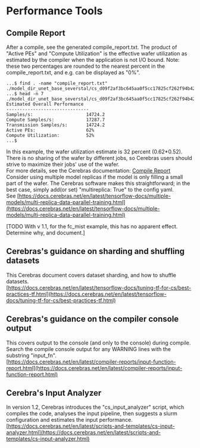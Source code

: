 # Performance Tools

## Compile Report
After a compile, see the generated compile_report.txt. The product of "Active PEs" and "Compute Utilization" is the effective wafer utilization as estimated by the compiler when the application is not I/O bound. Note: these two percentages are rounded to the nearest percent in the compile_report.txt, and e.g. can be displayed as "0%". 

```console
...$ find . -name "compile_report.txt"
./model_dir_unet_base_severstal/cs_d09f2af3bc645aa0f5cc17825cf262f94b426396922df9bd1a249e65bb23d086/compile_report.txt
...$ head -n 7 ./model_dir_unet_base_severstal/cs_d09f2af3bc645aa0f5cc17825cf262f94b426396922df9bd1a249e65bb23d086/compile_report.txt
Estimated Overall Performance
-------------------------------
Samples/s:                    14724.2
Compute Samples/s:            17287.7
Transmission Samples/s:       14724.2
Active PEs:                   62%
Compute Utilization:          52%
...$
```

In this example, the wafer utilization estimate is 32 percent (0.62*0.52).<br>
There is no sharing of the wafer by different jobs, so Cerebras users should strive to maximize their jobs' use of the wafer. <br>
For more details, see the Cerebras documentation: [Compile Report](https://docs.cerebras.net/en/latest/compiler-reports/compile-report.html)<br>
Consider using multiple model replicas if the model is only filling a small part of the wafer. The Cerebras software makes this straightforward; in the best case, simply add(or set) "multireplica: True" to the config yaml.<br>
See
[https://docs.cerebras.net/en/latest/tensorflow-docs/multiple-models/multi-replica-data-parallel-training.html](https://docs.cerebras.net/en/latest/tensorflow-docs/multiple-models/multi-replica-data-parallel-training.html)<br>

[TODO With v 1.1, for the fc_mist example, this has no apparent effect. Determine why, and document.]<br>
<!---[TODO are there other compilation artifacts in the model directory that are worth describing? What about checkpoint files (which need to be delete to rerun tests)?]--->

## Cerebras's guidance on sharding and shuffling datasets
This Cerebras document covers dataset sharding, and how to shuffle datasets.<br>
[https://docs.cerebras.net/en/latest/tensorflow-docs/tuning-tf-for-cs/best-practices-tf.html](https://docs.cerebras.net/en/latest/tensorflow-docs/tuning-tf-for-cs/best-practices-tf.html)

## Cerebras's guidance on the compiler console output
This covers output to the console (and only to the console) during compile.<br>
Search the compile console output for any WARNING lines with the substring "input_fn".<br>
[https://docs.cerebras.net/en/latest/compiler-reports/input-function-report.html](https://docs.cerebras.net/en/latest/compiler-reports/input-function-report.html)

## Cerebra's Input Analyzer
In version 1.2, Cerebras introduces the "cs_input_analyzer" script, which compiles the code, analyses the input pipeline, then suggests a slurm configuration and estimates the input performance. <br>
[https://docs.cerebras.net/en/latest/scripts-and-templates/cs-input-analyzer.html](https://docs.cerebras.net/en/latest/scripts-and-templates/cs-input-analyzer.html)

